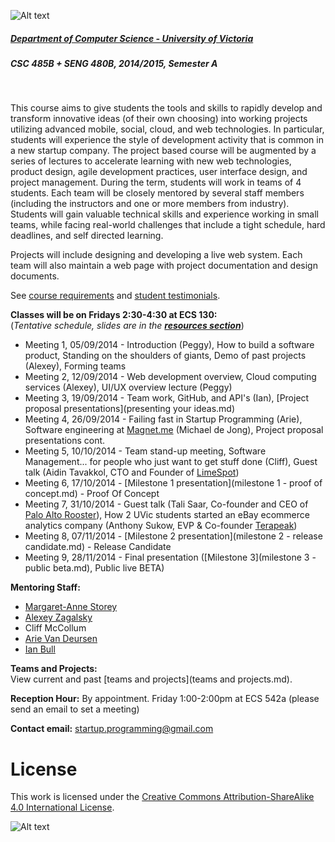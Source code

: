 ![Alt text](images/logo.png)

##### [Department of Computer Science - University of Victoria](http://www.csc.uvic.ca/)
##### CSC 485B + SENG 480B, 2014/2015, Semester A
<br>

This course aims to give students the tools and skills to rapidly develop and transform innovative ideas (of their own choosing) into working projects utilizing advanced mobile, social, cloud, and web technologies. In particular, students will experience the style of development activity that is common in a new startup company. The project based course will be augmented by a series of lectures to accelerate learning with new web technologies, product design, agile development practices, user interface design, and project management. During the term, students will work in teams of 4 students. Each team will be closely mentored by several staff members (including the instructors and one or more members from industry). Students will gain valuable technical skills and experience working in small teams, while facing real-world challenges that include a tight schedule, hard deadlines, and self directed learning.

Projects will include designing and developing a live web system. Each team will also maintain a web page with project documentation and design documents.

See [course requirements](requirements.md) and [student testimonials](testimonials.md).

**Classes will be on Fridays 2:30-4:30 at ECS 130:**  
(*Tentative schedule, slides are in the [**resources section**](resources)*)

- Meeting 1, 05/09/2014 - Introduction (Peggy), How to build a software product, Standing on the shoulders of giants, Demo of past projects (Alexey), Forming teams
- Meeting 2, 12/09/2014 - Web development overview, Cloud computing services (Alexey), UI/UX overview lecture (Peggy)
- Meeting 3, 19/09/2014 - Team work, GitHub, and API's (Ian), [Project proposal presentations](presenting your ideas.md)
- Meeting 4, 26/09/2014 - Failing fast in Startup Programming (Arie), Software engineering at [Magnet.me](https://magnet.me/) (Michael de Jong), Project proposal presentations cont.
- Meeting 5, 10/10/2014 - Team stand-up meeting, Software Management... for people who just want to get stuff done (Cliff), Guest talk (Aidin Tavakkol, CTO and Founder of [LimeSpot](https://limespot.com/))
- Meeting 6, 17/10/2014 - [Milestone 1 presentation](milestone 1 - proof of concept.md) - Proof Of Concept
- Meeting 7, 31/10/2014 - Guest talk (Tali Saar, Co-founder and CEO of [Palo Alto Rooster](http://paloalto.therooster.co/)), How 2 UVic students started an eBay ecommerce analytics company (Anthony Sukow, EVP & Co-founder [Terapeak](https://www.terapeak.ca/))
- Meeting 8, 07/11/2014 - [Milestone 2 presentation](milestone 2 - release candidate.md) - Release Candidate
- Meeting 9, 28/11/2014 - Final presentation ([Milestone 3](milestone 3 - public beta.md), Public live BETA)

**Mentoring Staff:**

- [Margaret-Anne Storey](http://webhome.cs.uvic.ca/~mstorey)
- [Alexey Zagalsky](http://alexeyza.com/)
- Cliff McCollum
- [Arie Van Deursen](http://www.st.ewi.tudelft.nl/~arie/)
- [Ian Bull](http://ianbull.com/)

**Teams and Projects:**  
View current and past [teams and projects](teams and projects.md).

**Reception Hour:** By appointment. Friday 1:00-2:00pm at ECS 542a (please send an email to set a meeting) 

**Contact email:** [startup.programming@gmail.com](mailto:startup.programming@gmail.com)

# License
This work is licensed under the [Creative Commons Attribution-ShareAlike 4.0 International License](http://creativecommons.org/licenses/by-sa/4.0/).

![Alt text](https://i.creativecommons.org/l/by-sa/4.0/88x31.png "Creative Commons Attribution-ShareAlike 4.0 International License")
